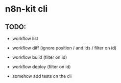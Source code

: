 # n8n-kit cli


## TODO:
- workflow list
- workflow diff (ignore position / and ids / filter on id)
- workflow build (filter on id)
- workflow deploy (filter on id)

- somehow add tests on the cli
